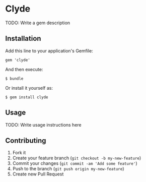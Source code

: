 # Clyde

TODO: Write a gem description

## Installation

Add this line to your application's Gemfile:

    gem 'clyde'

And then execute:

    $ bundle

Or install it yourself as:

    $ gem install clyde

## Usage

TODO: Write usage instructions here

## Contributing

1. Fork it
2. Create your feature branch (`git checkout -b my-new-feature`)
3. Commit your changes (`git commit -am 'Add some feature'`)
4. Push to the branch (`git push origin my-new-feature`)
5. Create new Pull Request
